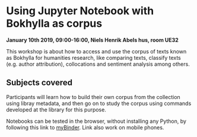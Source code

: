 # Using Jupyter Notebook with Bokhylla as corpus
**January 10th 2019, 09:00-16:00, Niels Henrik Abels hus, room UE32**


This workshop is about how to access and use the corpus of texts known as Bokhylla for 
humanities research, like comparing texts, classify texts (e.g. author attribution), collocations and sentiment analysis among others.

## Subjects covered
Participants will learn how to build their own corpus from the collection using libray metadata, and then go on to study the corpus using commands developed at the library for this purpose. 

Notebooks can be tested in the browser, without installing any Python, by following this link to [myBinder](https://mybinder.org/v2/gh/Yoonsen/Bazaar/master). Link also work on mobile phones.

